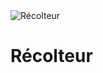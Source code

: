 <div class="icon-container">
  <img src="_media/metiers/récolteur.png" alt="Récolteur" class="icon-title" data-no-zoom />

# Récolteur <!-- {docsify-ignore} -->

</div>